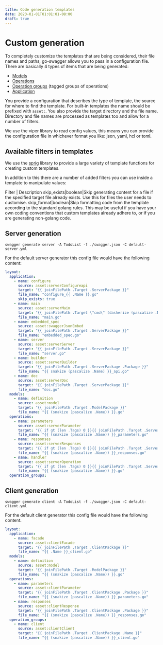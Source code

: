 ```yaml
---
title: Code generation templates
date: 2023-01-01T01:01:01-08:00
draft: true
---
```

# Custom generation

To completely customize the templates that are being considered, their file names and paths, go-swagger allows you to pass in a configuration file.
There are basically 4 types of items that are being generated:

  * [Models](https://godoc.org/github.com/istforks/go-swagger/generator#GenDefinition)
  * [Operations](https://godoc.org/github.com/istforks/go-swagger/generator#GenOperation)
  * [Operation groups](https://godoc.org/github.com/istforks/go-swagger/generator#GenOperationGroup) (tagged groups of operations)
  * [Application](https://godoc.org/github.com/istforks/go-swagger/generator#GenApp)

You provide a configuration that describes the type of template, the source for where to find the template. For built-in templates the name should be prefixed with `asset:`.
You also provide the target directory and the file name. Directory and file names are processed as templates too and allow for a number of filters.

We use the viper library to read config values, this means you can provide the configuration file in whichever format you like: json, yaml, hcl or toml.

## Available filters in templates

We use the [sprig](https://masterminds.github.io/sprig/) library to provide a large variety of template functions for creating custom templates.

In addition to this there are a number of added filters you can use inside a template to manipulate values:

Filter | Description
skip_exists|boolean|Skip generating content for a file if the specified target file already exists. Use this for files the user needs to customise.
skip_format|boolean|Skip formatting code from the template according to the standard golang rules. This may be useful if you have your own coding conventions that custom templates already adhere to, or if you are generating non-golang code.

## Server generation

```
swagger generate server -A TodoList -f ./swagger.json -C default-server.yml
```

For the default server generator this config file would have the following content:

```yaml
layout:
  application:
    - name: configure
      source: asset:serverConfigureapi
      target: "{{ joinFilePath .Target .ServerPackage }}"
      file_name: "configure_{{ .Name }}.go"
      skip_exists: true
    - name: main
      source: asset:serverMain
      target: "{{ joinFilePath .Target \"cmd\" (dasherize (pascalize .Name)) }}-server"
      file_name: "main.go"
    - name: embedded_spec
      source: asset:swaggerJsonEmbed
      target: "{{ joinFilePath .Target .ServerPackage }}"
      file_name: "embedded_spec.go"
    - name: server
      source: asset:serverServer
      target: "{{ joinFilePath .Target .ServerPackage }}"
      file_name: "server.go"
    - name: builder
      source: asset:serverBuilder
      target: "{{ joinFilePath .Target .ServerPackage .Package }}"
      file_name: "{{ snakize (pascalize .Name) }}_api.go"
    - name: doc
      source: asset:serverDoc
      target: "{{ joinFilePath .Target .ServerPackage }}"
      file_name: "doc.go"
  models:
    - name: definition
      source: asset:model
      target: "{{ joinFilePath .Target .ModelPackage }}"
      file_name: "{{ (snakize (pascalize .Name)) }}.go"
  operations:
    - name: parameters
      source: asset:serverParameter
      target: "{{ if gt (len .Tags) 0 }}{{ joinFilePath .Target .ServerPackage .APIPackage .Package  }}{{ else }}{{ joinFilePath .Target .ServerPackage .Package  }}{{ end }}"
      file_name: "{{ (snakize (pascalize .Name)) }}_parameters.go"
    - name: responses
      source: asset:serverResponses
      target: "{{ if gt (len .Tags) 0 }}{{ joinFilePath .Target .ServerPackage .APIPackage .Package  }}{{ else }}{{ joinFilePath .Target .ServerPackage .Package  }}{{ end }}"
      file_name: "{{ (snakize (pascalize .Name)) }}_responses.go"
    - name: handler
      source: asset:serverOperation
      target: "{{ if gt (len .Tags) 0 }}{{ joinFilePath .Target .ServerPackage .APIPackage .Package  }}{{ else }}{{ joinFilePath .Target .ServerPackage .Package  }}{{ end }}"
      file_name: "{{ (snakize (pascalize .Name)) }}.go"
  operation_groups:

```

## Client generation

```
swagger generate client -A TodoList -f ./swagger.json -C default-client.yml
```

For the default client generator this config file would have the following content.

```yaml
layout:
  application:
    - name: facade
      source: asset:clientFacade
      target: "{{ joinFilePath .Target .ClientPackage }}"
      file_name: "{{ .Name }}_client.go"
  models:
    - name: definition
      source: asset:model
      target: "{{ joinFilePath .Target .ModelPackage }}"
      file_name: "{{ (snakize (pascalize .Name)) }}.go"
  operations:
    - name: parameters
      source: asset:clientParameter
      target: "{{ joinFilePath .Target .ClientPackage .Package }}"
      file_name: "{{ (snakize (pascalize .Name)) }}_parameters.go"
    - name: responses
      source: asset:clientResponse
      target: "{{ joinFilePath .Target .ClientPackage .Package }}"
      file_name: "{{ (snakize (pascalize .Name)) }}_responses.go"
  operation_groups:
    - name: client
      source: asset:clientClient
      target: "{{ joinFilePath .Target .ClientPackage .Name }}"
      file_name: "{{ (snakize (pascalize .Name)) }}_client.go"
```
